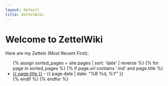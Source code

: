 ```yaml
---
layout: default
title: ZettelWiki
---
```


# Welcome to ZettelWiki

Here are my Zettels (Most Recent First):

<ul>
  {% assign sorted_pages = site.pages | sort: 'date' | reverse %}
  {% for page in sorted_pages %}
    {% if page.url contains '.md' and page.title %}
      <li>
        <a href="{{ page.url }}">{{ page.title }}</a> - {{ page.date | date: "%B %d, %Y" }}
      </li>
    {% endif %}
  {% endfor %}
</ul>
